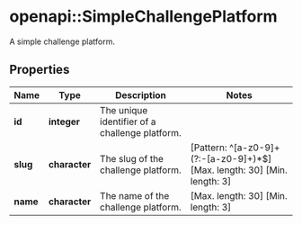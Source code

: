 # openapi::SimpleChallengePlatform

A simple challenge platform.

## Properties
Name | Type | Description | Notes
------------ | ------------- | ------------- | -------------
**id** | **integer** | The unique identifier of a challenge platform. | 
**slug** | **character** | The slug of the challenge platform. | [Pattern: ^[a-z0-9]+(?:-[a-z0-9]+)*$] [Max. length: 30] [Min. length: 3] 
**name** | **character** | The name of the challenge platform. | [Max. length: 30] [Min. length: 3] 


